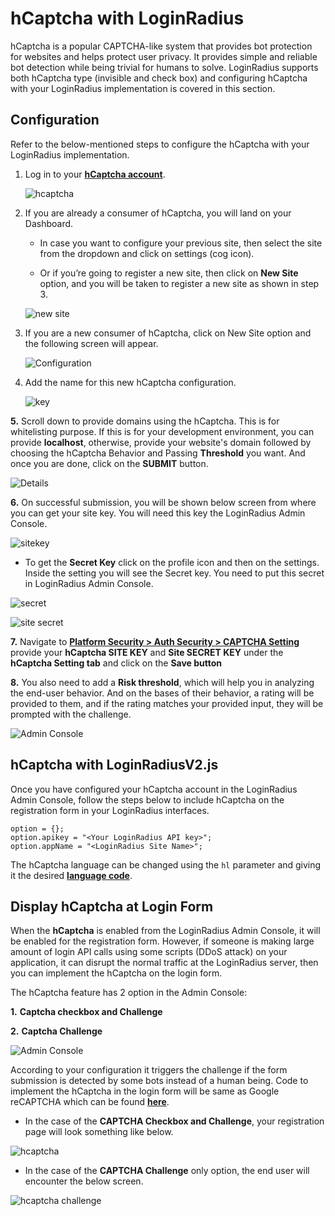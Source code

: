 # hCaptcha with LoginRadius

hCaptcha is a popular CAPTCHA-like system that provides bot protection for websites and helps protect user privacy. It provides simple and reliable bot detection while being trivial for humans to solve. LoginRadius supports both hCaptcha type (invisible and check box) and configuring hCaptcha with your LoginRadius implementation is covered in this section.


## Configuration

Refer to the below-mentioned steps to configure the hCaptcha with your LoginRadius implementation.

1. Log in to your [**hCaptcha account**](https://dashboard.hcaptcha.com/).

   ![hcaptcha](https://apidocs.lrcontent.com/images/hCaptcha-Dashboard_8662726826465f309c79ff7.17555499.png "hcaptcha")

2. If you are already a consumer of  hCaptcha, you will land on your Dashboard.

   - In case you want to configure your previous site, then select the site from the dropdown and click on settings (cog icon).

   - Or if you’re going to register a new site, then click on **New Site** option, and you will be taken to register a new site as shown in step 3.

   ![new site](https://apidocs.lrcontent.com/images/newsite_6055570226465f35fc0d530.61772548.png "new site")

3. If you are a new consumer of hCaptcha, click on New Site option and the following screen will appear.

   ![Configuration](https://apidocs.lrcontent.com/images/config_12095328726465f38c8b0f56.81712963.png "Configuraion")

4. Add the name for this new hCaptcha configuration.

    ![key](https://apidocs.lrcontent.com/images/key_18723739296465f3d5042666.53788212.png "key")

**5.** Scroll down to provide domains using the hCaptcha. This is for whitelisting purpose. If this is for your development environment, you can provide **localhost**, otherwise, provide your website's domain followed by choosing the hCaptcha Behavior and Passing  **Threshold** you want. And once you are done, click on the **SUBMIT** button.

   ![Details](https://apidocs.lrcontent.com/images/details_6746455506465f485141ee0.93494683.png "Details")

**6.** On successful submission, you will be shown below screen from where you can get your site key. You will need this key  the LoginRadius Admin Console.

   ![sitekey](https://apidocs.lrcontent.com/images/save_9961831236465f4bb82a815.26873696.png "sitekey")

   - To get the **Secret Key** click on the profile icon and then on the settings. Inside the setting you will see the Secret key. You need to put this secret in LoginRadius Admin Console.
   
   ![secret](https://apidocs.lrcontent.com/images/pro_13632309556465f4fc478743.65763766.png "secret")

   ![site secret](https://apidocs.lrcontent.com/images/secret_957231926465f51d623132.18101757.png "site secret")


**7.** Navigate to [**Platform Security > Auth Security > CAPTCHA Setting**](https://adminconsole.loginradius.com/platform-security/account-protection/auth-security/captcha-settings)  provide your **hCaptcha SITE KEY** and **Site SECRET KEY** under the **hCaptcha Setting tab** and click on the **Save button**

**8.** You also need to add a **Risk threshold**, which will help you in analyzing the end-user behavior. And on the bases of their behavior, a rating will be provided to them, and if the rating matches your provided input, they will be prompted with the challenge.

![Admin Console](https://apidocs.lrcontent.com/images/pasted-image-0-3_609275241648dfb864afbd6.28056945.png "Admin Console")

## hCaptcha with LoginRadiusV2.js

Once you have configured your hCaptcha account in the LoginRadius Admin Console, follow the steps below to include hCaptcha on the registration form in your LoginRadius interfaces.

```
option = {};
option.apikey = "<Your LoginRadius API key>";
option.appName = "<LoginRadius Site Name>";
```

The hCaptcha language can be changed using the `hl` parameter and giving it the desired [**language code**](https://docs.hcaptcha.com/languages/).

## Display hCaptcha at Login Form

When the **hCaptcha** is enabled from the LoginRadius Admin Console, it will be enabled for the registration form. However, if someone is making large amount of login API calls using some scripts (DDoS attack) on your application, it can disrupt the normal traffic at the LoginRadius server, then you can implement the hCaptcha on the login form.

The hCaptcha feature has 2 option in the Admin Console:

**1.** **Captcha checkbox and Challenge**

**2.** **Captcha Challenge**

![Admin Console](https://apidocs.lrcontent.com/images/pasted-image-0-4_534226621648dfc3b5c8f11.87656351.png "Admin Console")

According to your configuration it triggers the challenge if the form submission is detected by some bots instead of a human being. Code to implement the hCaptcha in the login form will be same as Google reCAPTCHA which can be found [**here**](https://www.loginradius.com/legacy/docs/api/v2/admin-console/platform-security/captcha-providers/google-recaptcha-configuration/#displayinvisiblerecaptchaatloginform2).

- In the case of the **CAPTCHA Checkbox and Challenge**, your registration page will look something like below.

![hcaptcha](https://apidocs.lrcontent.com/images/pasted-image-0-5_86746840648dfcad40e8e9.89916747.png "hcaptcha")

- In the case of the **CAPTCHA Challenge** only option, the end user will encounter the below screen.

![hcaptcha challenge](https://apidocs.lrcontent.com/images/pasted-image-0-6_975621889648dfd32aac0f7.95420281.png "hcaptcha challenge")

